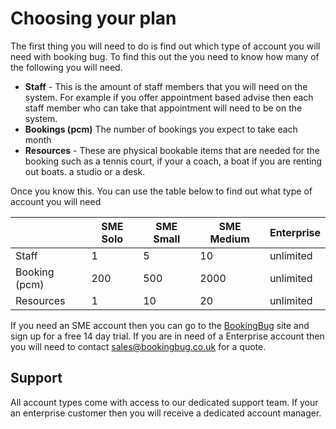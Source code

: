# Choosing your plan
The first thing you will need to do is find out which type of account you will need with booking bug. To find this out the you need to know how many of the following you will need.

- **Staff** - This is the amount of staff members that you will need on the system. For example if you offer appointment based advise then each staff member who can take that appointment will need to be on the system.
- **Bookings (pcm)** The number of bookings you expect to take each month
- **Resources** - These are physical bookable items that are needed for the booking such as a tennis court, if your a coach, a boat if you are renting out boats. a studio or a desk.

Once you know this. You can use the table below to find out what type of account you will need

|               | SME Solo | SME Small | SME Medium | Enterprise |
|---------------|------|-------|--------|------------|
| Staff         | 1    | 5     | 10     | unlimited  |
| Booking (pcm) | 200  | 500   | 2000   | unlimited  |
| Resources     | 1    | 10    | 20     | unlimited  |

If you need an SME account then you can go to the [BookingBug](https://bookingbug.co.uk) site and sign up for a free 14 day trial. If you are in need of a Enterprise account then you will need to contact [sales@bookingbug.co.uk](mailto:sales@bookingbug.co.uk) for a quote.

## Support
All account types come with access to our dedicated support team. If your an enterprise customer then you will receive a dedicated account manager.


<!-- (fungible all resources are the same there are just multiple). -->